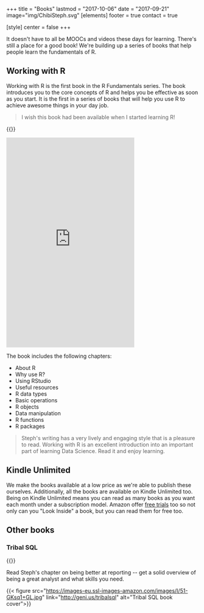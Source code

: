 +++
title = "Books"
lastmod = "2017-10-06"
date = "2017-09-21"
image="img/ChibiSteph.svg"
[elements]
  footer = true
  contact = true

[style]
  center = false
+++

It doesn't have to all be MOOCs and videos these days for learning. There's still a place for a good book! We're building up a series of books that help people learn the fundamentals of R.

## Working with R
Working with R is the first book in the R Fundamentals series. The book introduces you to the core concepts of R and helps you be effective as soon as you start. It is the first in a series of books that will help you use R to achieve awesome things in your day job.

> I wish this book had been available when I started learning R!

{{<btn href="//geni.us/workingwithr" msg="Get Working with R">}}

   <div class="row">


   <div class="col-lg-6"> 



<iframe type="text/html" width="336" height="550" frameborder="0" allowfullscreen style="max-width:100%" src="https://read.amazon.co.uk/kp/card?asin=B075C8QMT1&preview=inline&linkCode=kpe&ref_=cm_sw_r_kb_dp_G6C1zbF6GWKSS&tag=itsalockecom-21" ></iframe>



</div>
    <div class="col-lg-6"> 



The book includes the following chapters:

- About R
- Why use R?
- Using RStudio
- Useful resources
- R data types
- Basic operations
- R objects
- Data manipulation
- R functions
- R packages


</div>
</div>

> Steph's writing has a very lively and engaging style that is a pleasure to read. Working with R is an excellent introduction into an important part of learning Data Science. Read it and enjoy learning.

## Kindle Unlimited
We make the books available at a low price as we're able to publish these ourselves. Additionally, all the books are available on Kindle Unlimited too. Being on Kindle Unlimited means you can read as many books as you want each month under a subscription model. Amazon offer [free trials](http://geni.us/kultd) too so not only can you "Look Inside" a book, but you can read them for free too.

## Other books

### Tribal SQL

{{<btn href="//geni.us/tribalsql" msg="Get Tribal SQL">}}

Read Steph's chapter on being better at reporting -- get a solid overview of being a great analyst and what skills you need.



{{< figure src="https://images-eu.ssl-images-amazon.com/images/I/51-GKsq1+GL.jpg" link="http://geni.us/tribalsql" alt="Tribal SQL book cover">}}

